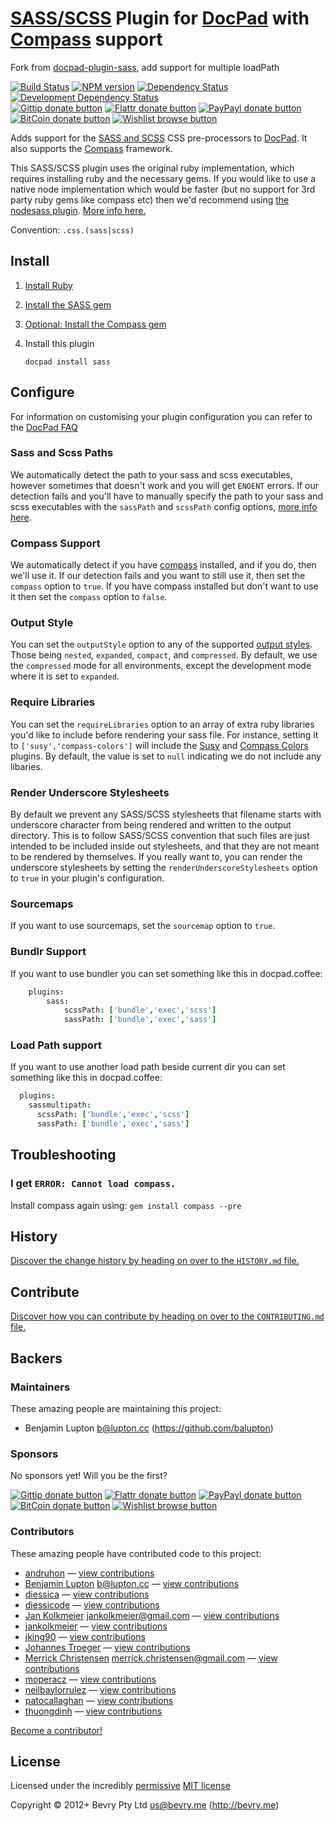 # [SASS/SCSS](http://sass-lang.com/) Plugin for [DocPad](https://docpad.org) with [Compass](http://compass-style.org/) support

Fork from [docpad-plugin-sass](https://github.com/docpad/docpad-plugin-sass), add support for multiple loadPath
<!-- BADGES/ -->

[![Build Status](http://img.shields.io/travis-ci/zneo99/docpad-plugin-sassmultipath.png?branch=master)](http://travis-ci.org/zneo99/docpad-plugin-sassmultipath "Check this project's build status on TravisCI")
[![NPM version](http://badge.fury.io/js/docpad-plugin-sassmultipath.png)](https://npmjs.org/package/docpad-plugin-sassmultipath "View this project on NPM")
[![Dependency Status](https://david-dm.org/zneo99/docpad-plugin-sassmultipath.png?theme=shields.io)](https://david-dm.org/zneo99/docpad-plugin-sassmultipath)
[![Development Dependency Status](https://david-dm.org/zneo99/docpad-plugin-sassmultipath/dev-status.png?theme=shields.io)](https://david-dm.org/zneo99/docpad-plugin-sassmultipath#info=devDependencies)<br/>
[![Gittip donate button](http://img.shields.io/gittip/docpad.png)](https://www.gittip.com/docpad/ "Donate weekly to this project using Gittip")
[![Flattr donate button](http://img.shields.io/flattr/donate.png?color=yellow)](http://flattr.com/thing/344188/balupton-on-Flattr "Donate monthly to this project using Flattr")
[![PayPayl donate button](http://img.shields.io/paypal/donate.png?color=yellow)](https://www.paypal.com/cgi-bin/webscr?cmd=_s-xclick&hosted_button_id=QB8GQPZAH84N6 "Donate once-off to this project using Paypal")
[![BitCoin donate button](http://img.shields.io/bitcoin/donate.png?color=yellow)](https://coinbase.com/checkouts/9ef59f5479eec1d97d63382c9ebcb93a "Donate once-off to this project using BitCoin")
[![Wishlist browse button](http://img.shields.io/wishlist/browse.png?color=yellow)](http://amzn.com/w/2F8TXKSNAFG4V "Buy an item on our wishlist for us")

<!-- /BADGES -->


Adds support for the [SASS and SCSS](http://sass-lang.com/) CSS pre-processors to [DocPad](https://docpad.org). It also supports the [Compass](http://compass-style.org/) framework.

This SASS/SCSS plugin uses the original ruby implementation, which requires installing ruby and the necessary gems. If you would like to use a native node implementation which would be faster (but no support for 3rd party ruby gems like compass etc) then we'd recommend using [the nodesass plugin](https://github.com/jking90/docpad-plugin-nodesass). [More info here.](https://github.com/docpad/docpad-plugin-sass/issues/11)

Convention:  `.css.(sass|scss)`


## Install

1. [Install Ruby](http://www.ruby-lang.org/en/downloads/)

1. [Install the SASS gem](http://rubygems.org/gems/sass/)

1. [Optional: Install the Compass gem](http://rubygems.org/gems/compass/)

1. Install this plugin

	```
	docpad install sass
	```


## Configure
For information on customising your plugin configuration you can refer to the [DocPad FAQ](http://docpad.org/docs/faq#how-do-i-customise-the-configuration-sent-to-a-plugin)

### Sass and Scss Paths
We automatically detect the path to your sass and scss executables, however sometimes that doesn't work and you will get `ENOENT` errors. If our detection fails and you'll have to manually specify the path to your sass and scss executables with the `sassPath` and `scssPath` config options, [more info here](https://github.com/docpad/docpad-plugin-sass/issues/6).

### Compass Support
We automatically detect if you have [compass](http://compass-style.org/) installed, and if you do, then we'll use it. If our detection fails and you want to still use it, then set the `compass` option to `true`. If you have compass installed but don't want to use it then set the `compass` option to `false`.

### Output Style
You can set the `outputStyle` option to any of the supported [output styles](http://sass-lang.com/docs/yardoc/file.SASS_REFERENCE.html#output_style). Those being `nested`, `expanded`, `compact`, and `compressed`. By default, we use the `compressed` mode for all environments, except the development mode where it is set to `expanded`.

### Require Libraries
You can set the `requireLibraries` option to an array of extra ruby libraries you'd like to include before rendering your sass file. For instance, setting it to `['susy','compass-colors']` will include the [Susy](http://susy.oddbird.net/) and [Compass Colors](https://github.com/chriseppstein/compass-colors) plugins. By default, the value is set to `null` indicating we do not include any libaries.

### Render Underscore Stylesheets
By default we prevent any SASS/SCSS stylesheets that filename starts with underscore character from being rendered and written to the output directory. This is to follow SASS/SCSS convention that such files are just intended to be included inside out stylesheets, and that they are not meant to be rendered by themselves. If you really want to, you can render the underscore stylesheets by setting the `renderUnderscoreStylesheets` option to `true` in your plugin's configuration.

### Sourcemaps
If you want to use sourcemaps, set the `sourcemap` option to `true`.

### Bundlr Support
If you want to use bundler you can set something like this in docpad.coffee:

``` coffee
	plugins:
		sass:
			scssPath: ['bundle','exec','scss']
			sassPath: ['bundle','exec','sass']
```

### Load Path support
If you want to use another load path beside current dir you can set something like this in docpad.coffee:

``` coffee
  plugins:
    sassmultipath:
      scssPath: ['bundle','exec','scss']
      sassPath: ['bundle','exec','sass']
```

## Troubleshooting

### I get `ERROR: Cannot load compass.`
Install compass again using: `gem install compass --pre`


<!-- HISTORY/ -->

## History
[Discover the change history by heading on over to the `HISTORY.md` file.](https://github.com/zneo99/docpad-plugin-sassmultipath/blob/master/HISTORY.md#files)

<!-- /HISTORY -->


<!-- CONTRIBUTE/ -->

## Contribute

[Discover how you can contribute by heading on over to the `CONTRIBUTING.md` file.](https://github.com/zneo99/docpad-plugin-sassmultipath/blob/master/CONTRIBUTING.md#files)

<!-- /CONTRIBUTE -->


<!-- BACKERS/ -->

## Backers

### Maintainers

These amazing people are maintaining this project:

- Benjamin Lupton <b@lupton.cc> (https://github.com/balupton)

### Sponsors

No sponsors yet! Will you be the first?

[![Gittip donate button](http://img.shields.io/gittip/docpad.png)](https://www.gittip.com/docpad/ "Donate weekly to this project using Gittip")
[![Flattr donate button](http://img.shields.io/flattr/donate.png?color=yellow)](http://flattr.com/thing/344188/balupton-on-Flattr "Donate monthly to this project using Flattr")
[![PayPayl donate button](http://img.shields.io/paypal/donate.png?color=yellow)](https://www.paypal.com/cgi-bin/webscr?cmd=_s-xclick&hosted_button_id=QB8GQPZAH84N6 "Donate once-off to this project using Paypal")
[![BitCoin donate button](http://img.shields.io/bitcoin/donate.png?color=yellow)](https://coinbase.com/checkouts/9ef59f5479eec1d97d63382c9ebcb93a "Donate once-off to this project using BitCoin")
[![Wishlist browse button](http://img.shields.io/wishlist/browse.png?color=yellow)](http://amzn.com/w/2F8TXKSNAFG4V "Buy an item on our wishlist for us")

### Contributors

These amazing people have contributed code to this project:

- [andruhon](https://github.com/andruhon) — [view contributions](https://github.com/zneo99/docpad-plugin-sassmultipath/commits?author=andruhon)
- [Benjamin Lupton](https://github.com/balupton) <b@lupton.cc> — [view contributions](https://github.com/zneo99/docpad-plugin-sassmultipath/commits?author=balupton)
- [diessica](https://github.com/diessica) — [view contributions](https://github.com/zneo99/docpad-plugin-sassmultipath/commits?author=diessica)
- [diessicode](https://github.com/diessicode) — [view contributions](https://github.com/zneo99/docpad-plugin-sassmultipath/commits?author=diessicode)
- [Jan Kolkmeier](https://github.com/jouz) <jankolkmeier@gmail.com> — [view contributions](https://github.com/zneo99/docpad-plugin-sassmultipath/commits?author=jouz)
- [jankolkmeier](https://github.com/jankolkmeier) — [view contributions](https://github.com/zneo99/docpad-plugin-sassmultipath/commits?author=jankolkmeier)
- [jking90](https://github.com/jking90) — [view contributions](https://github.com/zneo99/docpad-plugin-sassmultipath/commits?author=jking90)
- [Johannes Troeger](https://github.com/johannestroeger) — [view contributions](https://github.com/zneo99/docpad-plugin-sassmultipath/commits?author=johannestroeger)
- [Merrick Christensen](https://github.com/iammerrick) <merrick.christensen@gmail.com> — [view contributions](https://github.com/zneo99/docpad-plugin-sassmultipath/commits?author=iammerrick)
- [moperacz](https://github.com/moperacz) — [view contributions](https://github.com/zneo99/docpad-plugin-sassmultipath/commits?author=moperacz)
- [neilbaylorrulez](https://github.com/neilbaylorrulez) — [view contributions](https://github.com/zneo99/docpad-plugin-sassmultipath/commits?author=neilbaylorrulez)
- [patocallaghan](https://github.com/patocallaghan) — [view contributions](https://github.com/zneo99/docpad-plugin-sassmultipath/commits?author=patocallaghan)
- [thuongdinh](https://github.com/thuongdinh) — [view contributions](https://github.com/zneo99/docpad-plugin-sassmultipath/commits?author=thuongdinh)

[Become a contributor!](https://github.com/zneo99/docpad-plugin-sassmultipath/blob/master/CONTRIBUTING.md#files)

<!-- /BACKERS -->


<!-- LICENSE/ -->

## License

Licensed under the incredibly [permissive](http://en.wikipedia.org/wiki/Permissive_free_software_licence) [MIT license](http://creativecommons.org/licenses/MIT/)

Copyright &copy; 2012+ Bevry Pty Ltd <us@bevry.me> (http://bevry.me)

<!-- /LICENSE -->


